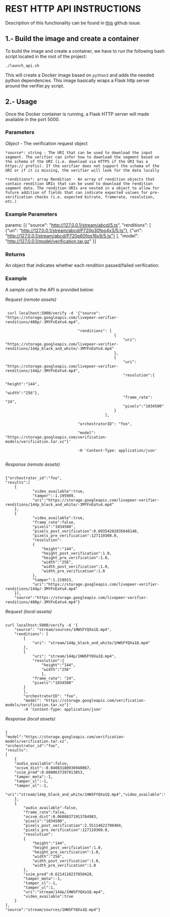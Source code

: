 # REST HTTP API INSTRUCTIONS

Description of this functionality can be found in [this](https://github.com/livepeer/verification-classifier/issues/40) github issue.

## 1.- Build the image and create a container

To build the image and create a container, we have to run the following bash script located in the root of the project:

```
./launch_api.sh
```

This will create a Docker image based on `python3` and adds the needed python dependencies.
This image basically wraps a Flask http server around the verifier.py script.

## 2.- Usage

Once the Docker container is running, a Flask HTTP server will made available in the port 5000.

### Parameters

*Object* - The verification request object

    *source*: string - The URI that can be used to download the input segment. The verifier can infer how to download the segment based on the schema of the URI (i.e. download via HTTPS if the URI has a https:// prefix). If the verifier does not support the schema of the URI or if it is missing, the verifier will look for the data locally

    *renditions*: array Rendition - An array of rendition objects that contain rendition URIs that can be used to download the rendition segment data. The rendition URIs are nested in a object to allow for future addition of fields that can indicate expected values for pre-verification checks (i.e. expected bitrate, framerate, resolution, etc.)

### Example Parameters

params: [{
    "source": "http://127.0.0.1/stream/abcd/5.ts",
    "renditions": [
        {"uri": "http://127.0.0.1/stream/abcd/P720p30fps4x3/5.ts"},
        {"uri": "http://127.0.0.1/stream/abcd/P720p60fps16x9/5.ts"}
    ],
    "model": "http://127.0.0.1/model/verification.tar.gz"
}]

### Returns

An object that indicates whether each rendition passed/failed verification.

### Example

A sample call to the API is provided below:

*Request (remote assets)*

```

 curl localhost:5000/verify -d '{"source": "https://storage.googleapis.com/livepeer-verifier-renditions/480p/-3MYFnEaYu4.mp4",

                                "renditions": [
                                                {
                                                    "uri": "https://storage.googleapis.com/livepeer-verifier-renditions/144p_black_and_white/-3MYFnEaYu4.mp4"
                                                },
                                                {
                                                    "uri": "https://storage.googleapis.com/livepeer-verifier-renditions/144p/-3MYFnEaYu4.mp4",
                                                    "resolution":{
                                                        "height":"144",
                                                        "width":"256"},
                                                    "frame_rate": "24",
                                                    "pixels":"1034500"
                                                }
                                            ],

                                "orchestratorID": "foo",

                                "model": "https://storage.googleapis.com/verification-models/verification.tar.xz"}'

                                -H 'Content-Type: application/json'


```

*Response (remote assets)*

```

{"orchestrator_id":"foo",
"results":[
    {
            "video_available":true,
            "tamper":-1.195989,
            "uri":"https://storage.googleapis.com/livepeer-verifier-renditions/144p_black_and_white/-3MYFnEaYu4.mp4"
    },
    {
            "video_available":true,
            "frame_rate":false,
            "pixels":"1034500",
            "pixels_post_verification":0.09354202835648148,
            "pixels_pre_verification":127119360.0,
            "resolution":
            {
                "height":"144",
                "height_post_verification":1.0,
                "height_pre_verification":1.0,
                "width":"256",
                "width_post_verification":1.0,
                "width_pre_verification":1.0
            },
            "tamper":1.219913,
            "uri":"https://storage.googleapis.com/livepeer-verifier-renditions/144p/-3MYFnEaYu4.mp4"
    }],
    "source":"https://storage.googleapis.com/livepeer-verifier-renditions/480p/-3MYFnEaYu4.mp4"}

```

*Request (local assets)*

```

curl localhost:5000/verify -d '{
    "source": "stream/sources/1HWSFYQXa1Q.mp4",
    "renditions": [
        {
            "uri": "stream/144p_black_and_white/1HWSFYQXa1Q.mp4"
        },
        {
            "uri": "stream/144p/1HWSFYQXa1Q.mp4",
            "resolution":{
                "height":"144",
                "width":"256"
                },
            "frame_rate": "24",
            "pixels":"1034500"
        }
        ],
        "orchestratorID": "foo",
        "model": "https://storage.googleapis.com/verification-models/verification.tar.xz"}'
        -H 'Content-Type: application/json'

```

*Response (local assets)*
```

{
"model":"https://storage.googleapis.com/verification-models/verification.tar.xz",
"orchestrator_id":"foo",
"results":
[
    {
    "audio_available":false,
    "ocsvm_dist":-0.04083180936940067,
    "ssim_pred":0.6080637397913853,
    "tamper_meta":-1,
    "tamper_sl":-1,
    "tamper_ul":-1,
    "uri":"stream/144p_black_and_white/1HWSFYQXa1Q.mp4","video_available":true
    },
    {
        "audio_available":false,
        "frame_rate":false,
        "ocsvm_dist":0.06808371913784983,
        "pixels":"1034500",
        "pixels_post_verification":2.55114622790404,
        "pixels_pre_verification":127119360.0,
        "resolution":
        {
            "height":"144",
            "height_post_verification":1.0,
            "height_pre_verification":1.0,
            "width":"256",
            "width_post_verification":1.0,
            "width_pre_verification":1.0
        },
        "ssim_pred":0.6214110237850428,
        "tamper_meta":-1,
        "tamper_sl":-1,
        "tamper_ul":1,
        "uri":"stream/144p/1HWSFYQXa1Q.mp4",
        "video_available":true
    }
],
"source":"stream/sources/1HWSFYQXa1Q.mp4"}

```